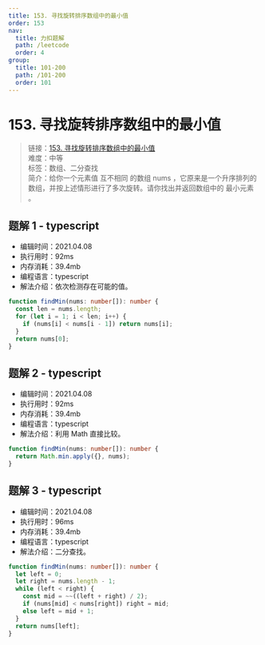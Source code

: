```yaml
---
title: 153. 寻找旋转排序数组中的最小值
order: 153
nav:
  title: 力扣题解
  path: /leetcode
  order: 4
group:
  title: 101-200
  path: /101-200
  order: 101
---
```


# 153. 寻找旋转排序数组中的最小值

> 链接：[153. 寻找旋转排序数组中的最小值](https://leetcode-cn.com/problems/find-minimum-in-rotated-sorted-array/)  
> 难度：中等  
> 标签：数组、二分查找  
> 简介：给你一个元素值 互不相同 的数组 nums ，它原来是一个升序排列的数组，并按上述情形进行了多次旋转。请你找出并返回数组中的 最小元素 。

## 题解 1 - typescript

- 编辑时间：2021.04.08
- 执行用时：92ms
- 内存消耗：39.4mb
- 编程语言：typescript
- 解法介绍：依次检测存在可能的值。

```typescript
function findMin(nums: number[]): number {
  const len = nums.length;
  for (let i = 1; i < len; i++) {
    if (nums[i] < nums[i - 1]) return nums[i];
  }
  return nums[0];
}
```

## 题解 2 - typescript

- 编辑时间：2021.04.08
- 执行用时：92ms
- 内存消耗：39.4mb
- 编程语言：typescript
- 解法介绍：利用 Math 直接比较。

```typescript
function findMin(nums: number[]): number {
  return Math.min.apply({}, nums);
}
```

## 题解 3 - typescript

- 编辑时间：2021.04.08
- 执行用时：96ms
- 内存消耗：39.4mb
- 编程语言：typescript
- 解法介绍：二分查找。

```typescript
function findMin(nums: number[]): number {
  let left = 0;
  let right = nums.length - 1;
  while (left < right) {
    const mid = ~~((left + right) / 2);
    if (nums[mid] < nums[right]) right = mid;
    else left = mid + 1;
  }
  return nums[left];
}
```
